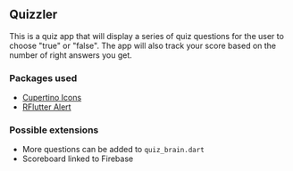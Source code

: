 ## Quizzler
This is a quiz app that will display a series of quiz questions for the user to choose "true" or "false".
The app will also track your score based on the number of right answers you get.

### Packages used
- [Cupertino Icons](https://pub.dev/packages/cupertino_icons)
- [RFlutter Alert](https://pub.dev/packages/rflutter_alert)

### Possible extensions
- More questions can be added to `quiz_brain.dart`
- Scoreboard linked to Firebase